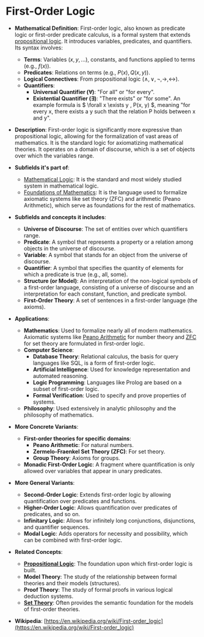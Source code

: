 # First-Order Logic

- **Mathematical Definition**: First-order logic, also known as predicate logic or first-order predicate calculus, is a formal system that extends [propositional logic](./propositional_logic.md). It introduces variables, predicates, and quantifiers. Its syntax involves:
    - **Terms**: Variables ($x, y, ...$), constants, and functions applied to terms (e.g., $f(x)$).
    - **Predicates**: Relations on terms (e.g., $P(x), Q(x, y)$).
    - **Logical Connectives**: From propositional logic ($\land, \lor, \neg, \to, \leftrightarrow$).
    - **Quantifiers**:
        - **Universal Quantifier ($\forall$)**: "For all" or "for every".
        - **Existential Quantifier ($\exists$)**: "There exists" or "for some".
    An example formula is $ \forall x \exists y \, P(x, y) $, meaning "for every x, there exists a y such that the relation P holds between x and y".

- **Description**: First-order logic is significantly more expressive than propositional logic, allowing for the formalization of vast areas of mathematics. It is the standard logic for axiomatizing mathematical theories. It operates on a domain of discourse, which is a set of objects over which the variables range.

- **Subfields it's part of**:
    - [Mathematical Logic](https://en.wikipedia.org/wiki/Mathematical_logic): It is the standard and most widely studied system in mathematical logic.
    - [Foundations of Mathematics](https://en.wikipedia.org/wiki/Foundations_of_mathematics): It is the language used to formalize axiomatic systems like set theory (ZFC) and arithmetic (Peano Arithmetic), which serve as foundations for the rest of mathematics.

- **Subfields and concepts it includes**:
    - **Universe of Discourse**: The set of entities over which quantifiers range.
    - **Predicate**: A symbol that represents a property or a relation among objects in the universe of discourse.
    - **Variable**: A symbol that stands for an object from the universe of discourse.
    - **Quantifier**: A symbol that specifies the quantity of elements for which a predicate is true (e.g., all, some).
    - **Structure (or Model)**: An interpretation of the non-logical symbols of a first-order language, consisting of a universe of discourse and an interpretation for each constant, function, and predicate symbol.
    - **First-Order Theory**: A set of sentences in a first-order language (the axioms).

- **Applications**:
    - **Mathematics**: Used to formalize nearly all of modern mathematics. Axiomatic systems like [Peano Arithmetic](https://en.wikipedia.org/wiki/Peano_axioms) for number theory and [ZFC](./../set_theory/zfc.md) for set theory are formulated in first-order logic.
    - **Computer Science**:
        - **Database Theory**: Relational calculus, the basis for query languages like SQL, is a form of first-order logic.
        - **Artificial Intelligence**: Used for knowledge representation and automated reasoning.
        - **Logic Programming**: Languages like Prolog are based on a subset of first-order logic.
        - **Formal Verification**: Used to specify and prove properties of systems.
    - **Philosophy**: Used extensively in analytic philosophy and the philosophy of mathematics.

- **More Concrete Variants**:
    - **First-order theories for specific domains**:
        - **Peano Arithmetic**: For natural numbers.
        - **Zermelo-Fraenkel Set Theory (ZFC)**: For set theory.
        - **Group Theory**: Axioms for groups.
    - **Monadic First-Order Logic**: A fragment where quantification is only allowed over variables that appear in unary predicates.

- **More General Variants**:
    - **Second-Order Logic**: Extends first-order logic by allowing quantification over predicates and functions.
    - **Higher-Order Logic**: Allows quantification over predicates of predicates, and so on.
    - **Infinitary Logic**: Allows for infinitely long conjunctions, disjunctions, and quantifier sequences.
    - **Modal Logic**: Adds operators for necessity and possibility, which can be combined with first-order logic.

- **Related Concepts**:
    - **[Propositional Logic](./propositional_logic.md)**: The foundation upon which first-order logic is built.
    - **Model Theory**: The study of the relationship between formal theories and their models (structures).
    - **Proof Theory**: The study of formal proofs in various logical deduction systems.
    - **[Set Theory](../set_theory/set.md)**: Often provides the semantic foundation for the models of first-order theories.

- **Wikipedia**: [https://en.wikipedia.org/wiki/First-order_logic](https://en.wikipedia.org/wiki/First-order_logic)
